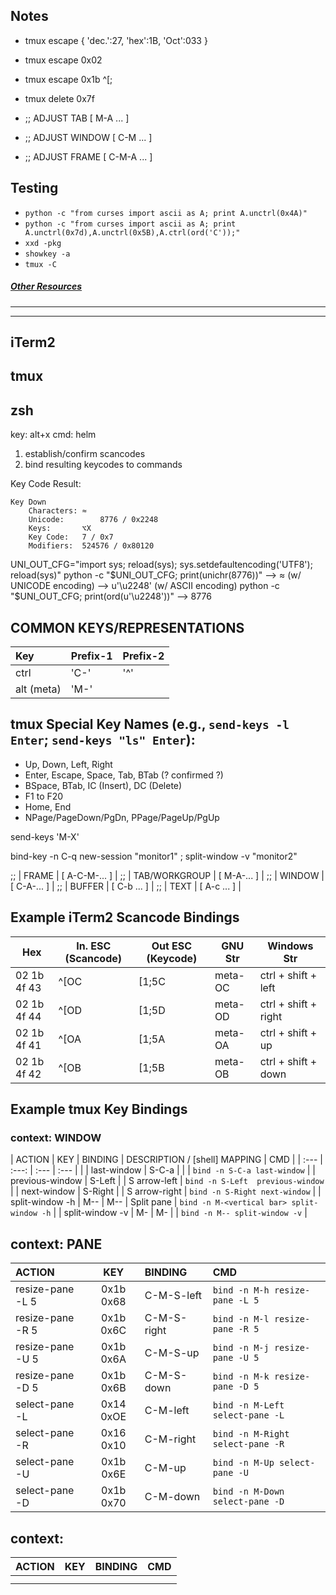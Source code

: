 

## Notes

- tmux escape { 'dec.':27,
				'hex':1B,
				'Oct':033 }

- tmux escape 0x02
- tmux escape 0x1b ^[;
- tmux delete 0x7f
- ;; ADJUST TAB [ M-A ... ]
- ;; ADJUST WINDOW [ C-M ... ]
- ;; ADJUST FRAME [ C-M-A ... ]

## Testing
- `python -c "from curses import ascii as A; print A.unctrl(0x4A)"`
- `python -c "from curses import ascii as A; print A.unctrl(0x7d),A.unctrl(0x5B),A.ctrl(ord('C'));"`
- `xxd -pkg`
- `showkey -a`
- `tmux -C`

##### [Other Resources](./character_analysis.md)

***

-------------------------------------------------------------------------------
## iTerm2
## tmux
## zsh

key: alt+x
cmd: helm

1. establish/confirm scancodes
2. bind resulting keycodes to commands

Key Code Result:

	Key Down
		Characters:	≈
		Unicode:		8776 / 0x2248
		Keys:		⌥X
		Key Code:	7 / 0x7
		Modifiers:	524576 / 0x80120

UNI_OUT_CFG="import sys; reload(sys); sys.setdefaultencoding('UTF8'); reload(sys)"
python -c "$UNI_OUT_CFG; print(unichr(8776))"
	--> ≈				(w/ UNICODE encoding)
	--> u'\u2248'		(w/ ASCII encoding)
python -c "$UNI_OUT_CFG; print(ord(u'\u2248'))"
	--> 8776


## COMMON KEYS/REPRESENTATIONS
| Key        | Prefix-1 | Prefix-2 |
| :---       | ---      | ---      |
| ctrl       | 'C-'     | '^'      |
| alt (meta) | 'M-'     |          |

## tmux Special Key Names (e.g., `send-keys -l Enter`; `send-keys "ls" Enter`):
- Up, Down, Left, Right
- Enter, Escape, Space, Tab, BTab (? confirmed ?)
- BSpace, BTab, IC (Insert), DC (Delete)
- F1 to F20
- Home, End
- NPage/PageDown/PgDn, PPage/PageUp/PgUp

send-keys 'M-X'

bind-key -n C-q new-session "monitor1" \; split-window -v "monitor2"



;;   | FRAME         | [ A-C-M-... ] |
;;   | TAB/WORKGROUP | [ M-A-... ]   |
;;   | WINDOW        | [ C-A-... ]   |
;;   | BUFFER        | [ C-b ... ]   |
;;   | TEXT          | [ A-c ... ]   |



## Example iTerm2 Scancode Bindings
| Hex         | In. ESC (Scancode) | Out ESC (Keycode) | GNU Str | Windows Str
|---          |---                 |---                |---      |---
| 02 1b 4f 43 | ^[OC               | [1;5C             | meta-OC | ctrl + shift + left
| 02 1b 4f 44 | ^[OD               | [1;5D             | meta-OD | ctrl + shift + right
| 02 1b 4f 41 | ^[OA               | [1;5A             | meta-OA | ctrl + shift + up
| 02 1b 4f 42 | ^[OB               | [1;5B             | meta-OB | ctrl + shift + down

## Example tmux Key Bindings

### context: WINDOW
| ACTION          | KEY              | BINDING  | DESCRIPTION / [shell] MAPPING | CMD                                        |
| :---            | :---:            | :---     | :---                          |                                            |
| last-window     | S-C-a            |          |                               | `bind -n S-C-a last-window`                |
| previous-window | S-Left           |          | S arrow-left                  | `bind -n S-Left  previous-window`          |
| next-window     | S-Right          |          | S arrow-right                 | `bind -n S-Right next-window`              |
| split-window -h | M--              | M--      | Split pane                    | `bind -n M-<vertical bar> split-window -h` |
| split-window -v | M-<vertical bar> | M-<vbar> |                               | `bind -n M-- split-window -v`              |

## context: PANE
| ACTION              | KEY     | BINDING     | CMD                             |
|:---                 |:---:    |:---         |:---                             |
| resize-pane -L 5    |0x1b 0x68|C-M-S-left   |`bind -n M-h resize-pane -L 5`   |
| resize-pane -R 5    |0x1b 0x6C|C-M-S-right  |`bind -n M-l resize-pane -R 5`   |
| resize-pane -U 5    |0x1b 0x6A|C-M-S-up     |`bind -n M-j resize-pane -U 5`   |
| resize-pane -D 5    |0x1b 0x6B|C-M-S-down   |`bind -n M-k resize-pane -D 5`   |
| select-pane -L      |0x14 0xOE|C-M-left     |`bind -n M-Left select-pane -L`  |
| select-pane -R      |0x16 0x10|C-M-right    |`bind -n M-Right select-pane -R` |
| select-pane -U      |0x1b 0x6E|C-M-up       |`bind -n M-Up select-pane -U`    |
| select-pane -D      |0x1b 0x70|C-M-down     |`bind -n M-Down select-pane -D`  |

## context:
| ACTION              | KEY     | BINDING              | CMD|
|:---                 |:---:    |:---                  |:---|
|||||
|||||
